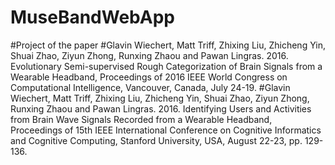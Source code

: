 # MuseBandWebApp
#Project of the paper
#Glavin Wiechert, Matt Triff, Zhixing Liu, Zhicheng Yin, Shuai Zhao, Ziyun Zhong, Runxing Zhaou and Pawan Lingras. 2016. Evolutionary Semi-supervised Rough Categorization of Brain Signals from a Wearable Headband, Proceedings of 2016 IEEE World Congress on Computational Intelligence, Vancouver, Canada, July 24-19.
#Glavin Wiechert, Matt Triff, Zhixing Liu, Zhicheng Yin, Shuai Zhao, Ziyun Zhong, Runxing Zhaou and Pawan Lingras. 2016. Identifying Users and Activities from Brain Wave Signals Recorded from a Wearable Headband, Proceedings of 15th IEEE International Conference on Cognitive Informatics and Cognitive Computing, Stanford University, USA, August 22-23, pp. 129-136.
